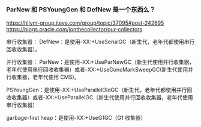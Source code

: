 ### ParNew 和 PSYoungGen 和 DefNew 是一个东西么？

https://hllvm-group.iteye.com/group/topic/37095#post-242695
https://blogs.oracle.com/jonthecollector/our-collectors

串行收集器：
DefNew：是使用-XX:+UseSerialGC（新生代，老年代都使用串行回收收集器）。

并行收集器：
ParNew：是使用-XX:+UseParNewGC（新生代使用并行收集器，老年代使用串行回收收集器）或者-XX:+UseConcMarkSweepGC(新生代使用并行收集器，老年代使用 CMS)。

PSYoungGen：是使用-XX:+UseParallelOldGC（新生代，老年代都使用并行回收收集器）或者-XX:+UseParallelGC（新生代使用并行回收收集器，老年代使用串行收集器）

garbage-first heap：是使用-XX:+UseG1GC（G1 收集器）
